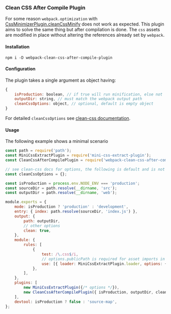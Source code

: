 ﻿### Clean CSS After Compile Plugin

For some reason `webpack.optimization` with [CssMinimizerPlugin.cleanCssMinify](https://webpack.js.org/plugins/css-minimizer-webpack-plugin/#function) does not work as expected. This plugin aims to solve the same thing but after compilation is done. The `css` assets are modified in place without altering the references already set by `webpack`.

#### Installation

```shell
npm i -D webpack-clean-css-after-compile-plugin
```

#### Configuration

The plugin takes a single argument as object having:

```js
{
    isProduction: boolean, // if true will run minification, else not
    outputDir: string, // must match the webpack output path
    cleanCssOptions: object, // optional, default is empty object
}
```

For detailed `cleanCssOptions` see [clean-css documentation](https://github.com/clean-css/clean-css#constructor-options).

#### Usage

The following example shows a minimal scenario
```js
const path = require('path');
const MiniCssExtractPlugin = require('mini-css-extract-plugin');
const CleanCssAfterCompilePlugin = require('webpack-clean-css-after-compile-plugin');

// see clean-css docs for options, the following is default and is not required
const cleanCssOptions = {};

const isProduction = process.env.NODE_ENV === 'production';
const sourceDir = path.resolve(__dirname, 'src');
const outputDir = path.resolve(__dirname, 'web');

module.exports = {
    mode: isProduction ? 'production' : 'development',
    entry: { index: path.resolve(sourceDir, 'index.js') },
    output: {
        path: outputDir,
        // other options
        clean: true,
    },
    module: {
        rules: [
            {
                test: /\.css$/i,
                // options.publicPath is required for asset imports in CSS, such as url()
                use: [{ loader: MiniCssExtractPlugin.loader, options: { publicPath: '' } }, 'css-loader' ],
            },
        ],
    },
    plugins: [
        new MiniCssExtractPlugin({/* options */}),
        new CleanCssAfterCompilePlugin({ isProduction, outputDir, cleanCssOptions }),
    ],
    devtool: isProduction ? false : 'source-map',
};
```
